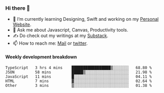 ### Hi there 👋

- 🌱 I’m currently learning Designing, Swift and working on my [Personal Website](https://kvaishak.com/).
- 💬 Ask me about Javascript, Canvas,  Productivity tools. 
- :writing_hand: Do check out my writings at my [Substack](https://kvaishak.substack.com/).
- 📫 How to reach me: [Mail](mailto:vaishak.kaippanchery@gmail.com) or [twitter](https://twitter.com/kvaishack).


#### Weekly development breakdown

<!--START_SECTION:waka-->

```text
TypeScript   3 hrs 4 mins    █████████████████▒░░░░░░░   68.80 %
JSON         58 mins         █████▒░░░░░░░░░░░░░░░░░░░   21.98 %
JavaScript   11 mins         █░░░░░░░░░░░░░░░░░░░░░░░░   04.11 %
HTML         7 mins          ▓░░░░░░░░░░░░░░░░░░░░░░░░   02.64 %
Other        3 mins          ▒░░░░░░░░░░░░░░░░░░░░░░░░   01.38 %
```

<!--END_SECTION:waka-->
